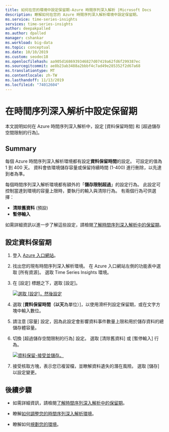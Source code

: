 ```yaml
---
title: 如何在您的環境中設定保留期-Azure 時間序列深入解析 |Microsoft Docs
description: 瞭解如何在您的 Azure 時間序列深入解析環境中設定保留期。
ms.service: time-series-insights
services: time-series-insights
author: deepakpalled
ms.author: dpalled
manager: cshankar
ms.workload: big-data
ms.topic: conceptual
ms.date: 10/10/2019
ms.custom: seodec18
ms.openlocfilehash: aa905d1686939346827d07419a62fd6f299387ec
ms.sourcegitcommit: ae8b23ab3488a2bbbf4c7ad49e285352f2d67a68
ms.translationtype: MT
ms.contentlocale: zh-TW
ms.lasthandoff: 11/13/2019
ms.locfileid: "74012604"
---
```

# <a name="configuring-retention-in-time-series-insights"></a>在時間序列深入解析中設定保留期

本文說明如何在 Azure 時間序列深入解析中，設定 [資料保留時間] 和 [超過儲存空間限制的行為]。

## <a name="summary"></a>Summary

每個 Azure 時間序列深入解析環境都有設定**資料保留時間**的設定。 可設定的值為 1 到 400 天。 資料會依環境儲存容量或保留持續時間 (1-400) 進行刪除，以先達到者為準。

每個時間序列深入解析環境都有額外的「**儲存限制超過**」的設定行為。 此設定可控制當達到環境的容量上限時，要執行的輸入與清除行為。 有兩個行為可供選擇：

- **清除舊資料** (預設)
- **暫停輸入**

如需詳細資訊以進一步了解這些設定，請檢閱[了解時間序列深入解析中的保留期](time-series-insights-concepts-retention.md)。  

## <a name="configure-data-retention"></a>設定資料保留期

1. 登入 [Azure 入口網站](https://portal.azure.com)。

1. 找出您的現有時間序列深入解析環境。 在 Azure 入口網站左側的功能表中選取 [所有資源]。 選取 Time Series Insights 環境。

1. 在 [設定] 標題之下，選取 [設定]。

    [![選取 [設定]，然後設定](media/data-retention/1-configure-data-retention.png)](media/data-retention/1-configure-data-retention.png#lightbox)

1. 選取 [**資料保留時間（以天**為單位）]，以使用滑杆列設定保留期，或在文字方塊中輸入數位。

1. 請注意 [容量] 設定，因為此設定會影響資料事件數量上限和用於儲存資料的總儲存體容量。

1. 切換 [超過儲存空間限制的行為] 設定。 選取 [清除舊資料] 或 [暫停輸入] 行為。

    [![資料保留-接受並儲存。](media/data-retention/2-accept-and-save.png)](media/data-retention/2-accept-and-save.png#lightbox)

1. 接受核取方塊，表示您已複習檔，並瞭解資料遺失的潛在風險。 選取 [儲存] 以設定變更。

## <a name="next-steps"></a>後續步驟

- 如需詳細資訊，請檢閱[了解時間序列深入解析中的保留期](time-series-insights-concepts-retention.md)。

- 瞭解[如何調整您的時間序列深入解析環境](time-series-insights-how-to-scale-your-environment.md)。

- 瞭解如何[規劃您的環境](time-series-insights-environment-planning.md)。